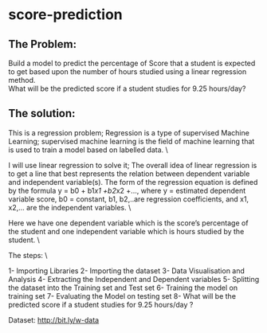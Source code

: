 # score-prediction

## The Problem:
Build a model to predict the percentage of Score that a student is expected to get based upon the number of hours studied using a linear regression method.\
What will be the predicted score if a student studies for 9.25 hours/day?


## The solution:
This is a regression problem; Regression is a type of supervised Machine Learning; supervised machine learning  is the field of machine learning  that is used to train a model  based on labelled data. \

I will use linear regression to solve it; The overall idea of linear regression is to get a line that best represents the relation between dependent variable and independent variable(s). The form of the regression equation is defined by the formula y = b0 + b1*x1 +b2*x2 +..., where y = estimated dependent variable score, b0 = constant, b1, b2,..are regression coefficients, and x1, x2,... are the independent variables. \

Here we have one dependent variable which is the score’s percentage of the student and one independent variable which is hours studied by the student. \

The steps: \

1-  Importing Libraries
2- Importing the dataset
3- Data Visualisation and Analysis
4- Extracting the Independent and Dependent variables
5- Splitting the dataset into the Training set and Test set
6- Training the model on training set
7- Evaluating the Model on testing set
8- What will be the predicted score if a student studies for 9.25 hours/day ?


Dataset: http://bit.ly/w-data 
